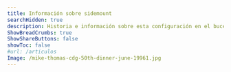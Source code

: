 ```yaml
---
title: Información sobre sidemount
searchHidden: true
description: Historia e información sobre esta configuración en el buceo
ShowBreadCrumbs: true
ShowShareButtons: false
showToc: false
#url: /articulos
Image: /mike-thomas-cdg-50th-dinner-june-19961.jpg
---
```

